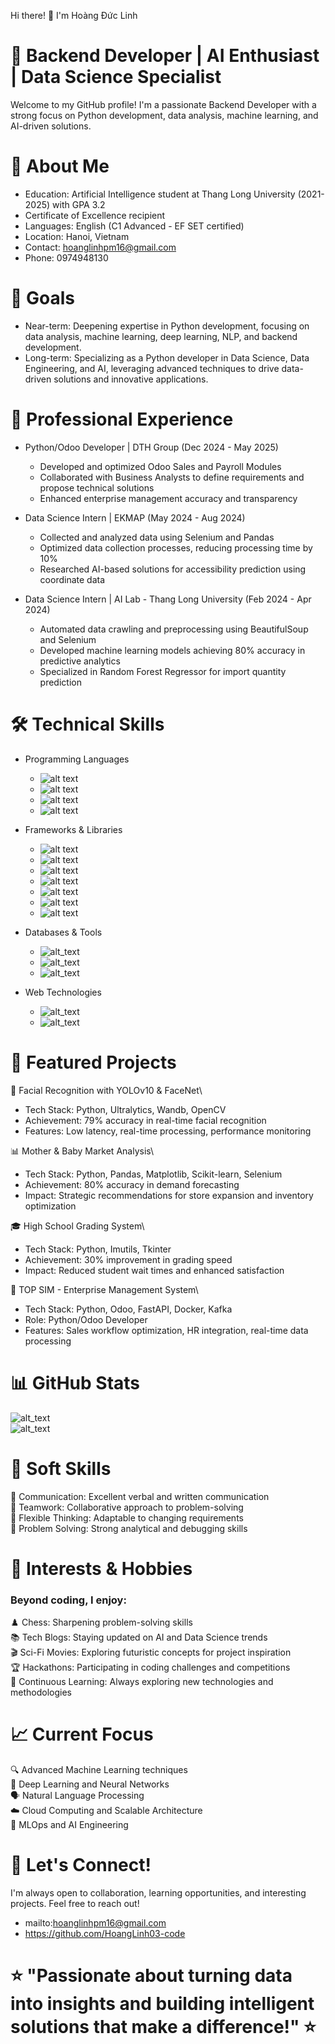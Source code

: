 Hi there! 👋 I'm Hoàng Đức Linh

# 🚀 Backend Developer | AI Enthusiast | Data Science Specialist
Welcome to my GitHub profile! I'm a passionate Backend Developer with a strong focus on Python development, data analysis, machine learning, and AI-driven solutions.

# 🎯 About Me
  + Education: Artificial Intelligence student at Thang Long University (2021-2025) with GPA 3.2
  + Certificate of Excellence recipient
  + Languages: English (C1 Advanced - EF SET certified)
  + Location: Hanoi, Vietnam
  + Contact: hoanglinhpm16@gmail.com
  + Phone: 0974948130

# 🎯 Goals
- Near-term: Deepening expertise in Python development, focusing on data analysis, machine learning, deep learning, NLP, and backend development.
- Long-term: Specializing as a Python developer in Data Science, Data Engineering, and AI, leveraging advanced techniques to drive data-driven solutions and innovative applications.

# 💼 Professional Experience

* Python/Odoo Developer | DTH Group (Dec 2024 - May 2025)
  + Developed and optimized Odoo Sales and Payroll Modules
  + Collaborated with Business Analysts to define requirements and propose technical solutions
  + Enhanced enterprise management accuracy and transparency

* Data Science Intern | EKMAP (May 2024 - Aug 2024)
  + Collected and analyzed data using Selenium and Pandas
  + Optimized data collection processes, reducing processing time by 10%
  + Researched AI-based solutions for accessibility prediction using coordinate data

* Data Science Intern | AI Lab - Thang Long University (Feb 2024 - Apr 2024)
  + Automated data crawling and preprocessing using BeautifulSoup and Selenium
  + Developed machine learning models achieving 80% accuracy in predictive analytics
  + Specialized in Random Forest Regressor for import quantity prediction

# 🛠️ Technical Skills

* Programming Languages
  - ![alt text](https://img.shields.io/badge/Python-3776AB?style=for-the-badge&logo=python&logoColor=white)
  - ![alt text](https://img.shields.io/badge/JavaScript-F7DF1E?style=for-the-badge&logo=javascript&logoColor=black)
  - ![alt text](https://img.shields.io/badge/C++-00599C?style=for-the-badge&logo=c%2B%2B&logoColor=white)
  - ![alt text](https://img.shields.io/badge/Java-ED8B00?style=for-the-badge&logo=java&logoColor=white)

* Frameworks & Libraries
  - ![alt text](https://img.shields.io/badge/Django-092E20?style=for-the-badge&logo=django&logoColor=white)
  - ![alt text](https://img.shields.io/badge/FastAPI-005571?style=for-the-badge&logo=fastapi)
  - ![alt text](https://img.shields.io/badge/PyTorch-EE4C2C?style=for-the-badge&logo=pytorch&logoColor=white)
  - ![alt text](https://img.shields.io/badge/TensorFlow-FF6F00?style=for-the-badge&logo=tensorflow&logoColor=white)
  - ![alt text](https://img.shields.io/badge/OpenCV-27338e?style=for-the-badge&logo=OpenCV&logoColor=white)
  - ![alt text](https://img.shields.io/badge/Pandas-2C2D72?style=for-the-badge&logo=pandas&logoColor=white)
  - ![alt text](https://img.shields.io/badge/scikit_learn-F7931E?style=for-the-badge&logo=scikit-learn&logoColor=white)

* Databases & Tools
  - ![alt_text](https://img.shields.io/badge/PostgreSQL-316192?style=for-the-badge&logo=postgresql&logoColor=white)
  - ![alt_text](https://img.shields.io/badge/Docker-0CC1F3?style=for-the-badge&logo=docker&logoColor=white)
  - ![alt_text](https://img.shields.io/badge/Apache_Kafka-231F20?style=for-the-badge&logo=apache-kafka&logoColor=white)

* Web Technologies
  - ![alt_text](https://img.shields.io/badge/HTML5-E34F26?style=for-the-badge&logo=html5&logoColor=white)
  - ![alt_text](https://img.shields.io/badge/CSS3-1572B6?style=for-the-badge&logo=css3&logoColor=white)

# 🚀 Featured Projects

🤖 Facial Recognition with YOLOv10 & FaceNet\
  - Tech Stack: Python, Ultralytics, Wandb, OpenCV
  - Achievement: 79% accuracy in real-time facial recognition
  - Features: Low latency, real-time processing, performance monitoring

📊 Mother & Baby Market Analysis\
  - Tech Stack: Python, Pandas, Matplotlib, Scikit-learn, Selenium
  - Achievement: 80% accuracy in demand forecasting
  - Impact: Strategic recommendations for store expansion and inventory optimization

🎓 High School Grading System\
  - Tech Stack: Python, Imutils, Tkinter
  - Achievement: 30% improvement in grading speed
  - Impact: Reduced student wait times and enhanced satisfaction

💼 TOP SIM - Enterprise Management System\
  - Tech Stack: Python, Odoo, FastAPI, Docker, Kafka
  - Role: Python/Odoo Developer
  - Features: Sales workflow optimization, HR integration, real-time data processing

# 📊 GitHub Stats

 ![alt_text](https://github-readme-stats.vercel.app/api?username=HoangLinh03-code&show_icons=true&theme=radical) <br />
 ![alt_text](https://github-readme-stats.vercel.app/api/top-langs/?username=HoangLinh03-code&layout=compact&theme=radical)

# 🌟 Soft Skills <br />
   💬 Communication: Excellent verbal and written communication <br />
   🤝 Teamwork: Collaborative approach to problem-solving <br />
   🧠 Flexible Thinking: Adaptable to changing requirements <br />
   🔧 Problem Solving: Strong analytical and debugging skills 
  
# 🎯 Interests & Hobbies
### Beyond coding, I enjoy: <br />
  ♟️ Chess: Sharpening problem-solving skills <br />
  📚 Tech Blogs: Staying updated on AI and Data Science trends <br />
  🎬 Sci-Fi Movies: Exploring futuristic concepts for project inspiration <br />
  🏆 Hackathons: Participating in coding challenges and competitions <br />
  📖 Continuous Learning: Always exploring new technologies and methodologies

# 📈 Current Focus <br />
  🔍 Advanced Machine Learning techniques <br />
  🧠 Deep Learning and Neural Networks <br />
  🗣️ Natural Language Processing <br />
  ☁️ Cloud Computing and Scalable Architecture <br />
  🔄 MLOps and AI Engineering <br />
# 🤝 Let's Connect!
I'm always open to collaboration, learning opportunities, and interesting projects. Feel free to reach out!
- mailto:hoanglinhpm16@gmail.com
- https://github.com/HoangLinh03-code

# ⭐ "Passionate about turning data into insights and building intelligent solutions that make a difference!" ⭐
